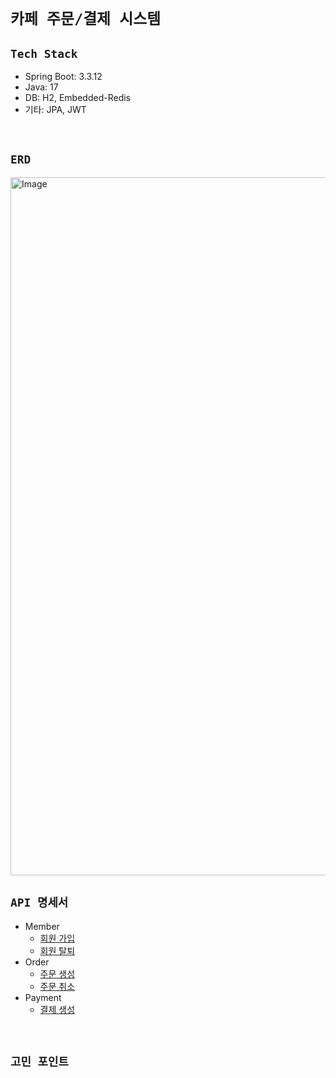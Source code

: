 # `카페 주문/결제 시스템`

## `Tech Stack`

- Spring Boot: 3.3.12
- Java: 17
- DB: H2, Embedded-Redis
- 기타: JPA, JWT

<br>

## `ERD`

<img width="1117" alt="Image" src="https://github.com/user-attachments/assets/847244a1-3b75-44ee-b9f3-74976f427b4e" />

<br>

## `API 명세서`

- Member
  - [회원 가입](https://github.com/crossfit00/cafe-study/blob/master/docs/%ED%9A%8C%EC%9B%90%EA%B0%80%EC%9E%85.md)
  - [회원 탈퇴](https://github.com/crossfit00/cafe-study/blob/master/docs/%ED%9A%8C%EC%9B%90%ED%83%88%ED%87%B4.md)
- Order
  - [주문 생성](https://github.com/crossfit00/cafe-study/blob/master/docs/%EC%A3%BC%EB%AC%B8%20%EC%83%9D%EC%84%B1.md)
  - [주문 취소](https://github.com/crossfit00/cafe-study/blob/master/docs/%EC%A3%BC%EB%AC%B8%20%EC%B7%A8%EC%86%8C.md)
- Payment
  - [결제 생성](https://github.com/crossfit00/cafe-study/blob/master/docs/%EA%B2%B0%EC%A0%9C%20%EC%83%9D%EC%84%B1.md)

<br>

## `고민 포인트`

